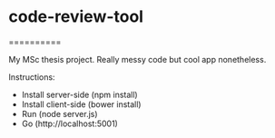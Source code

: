 # code-review-tool
==========

My MSc thesis project. Really messy code but cool app nonetheless.

Instructions:

* Install server-side (npm install)
* Install client-side (bower install)
* Run (node server.js)
* Go (http://localhost:5001)
